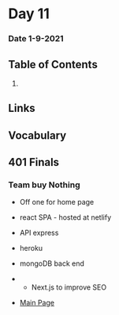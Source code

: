 # Day 11
### Date 1-9-2021
  
## Table of Contents
1. []()

## Links

## Vocabulary


## 401 Finals
### Team buy Nothing
- Off one for home page
- react SPA - hosted at netlify
- API express
- heroku
- mongoDB back end

- - Next.js to improve SEO







- [Main Page](https://jinman36.github.io/reading-notes/)